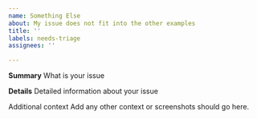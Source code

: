 ```yaml
---
name: Something Else
about: My issue does not fit into the other examples
title: ''
labels: needs-triage
assignees: ''

---
```


**Summary**
What is your issue

**Details**
Detailed information about your issue

Additional context
Add any other context or screenshots should go here.
